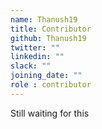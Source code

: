 ```yaml
---
name: Thanush19
title: Contributor
github: Thanush19
twitter: ""
linkedin: ""
slack: ""
joining_date: ""
role : contributor
---
```


Still waiting for this
